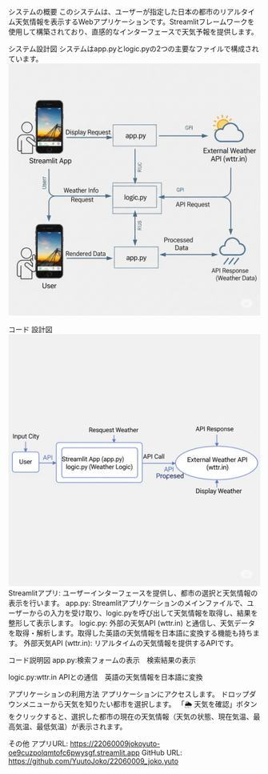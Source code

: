 システムの概要
このシステムは、ユーザーが指定した日本の都市のリアルタイム天気情報を表示するWebアプリケーションです。Streamlitフレームワークを使用して構築されており、直感的なインターフェースで天気予報を提供します。

システム設計図
システムはapp.pyとlogic.pyの2つの主要なファイルで構成されています。
![System Diagram](https://github.com/YuutoJoko/22060009_joko.yuto/blob/main/Gemini_Generated_Image_6adpej6adpej6adp.png)

コード 設計図
![Code Diagram](https://github.com/YuutoJoko/22060009_joko.yuto/blob/main/Gemini_Generated_Image_8ge22k8ge22k8ge2.png)
Streamlitアプリ: ユーザーインターフェースを提供し、都市の選択と天気情報の表示を行います。
app.py: Streamlitアプリケーションのメインファイルで、ユーザーからの入力を受け取り、logic.pyを呼び出して天気情報を取得し、結果を整形して表示します。
logic.py: 外部の天気API (wttr.in) と通信し、天気データを取得・解析します。取得した英語の天気情報を日本語に変換する機能も持ちます。
外部天気API (wttr.in): リアルタイムの天気情報を提供するAPIです。

コード説明図
app.py:検索フォームの表示　検索結果の表示

logic.py:wttr.in APIとの通信　英語の天気情報を日本語に変換

アプリケーションの利用方法
アプリケーションにアクセスします。
ドロップダウンメニューから天気を知りたい都市を選択します。
「🌦 天気を確認」ボタンをクリックすると、選択した都市の現在の天気情報（天気の状態、現在気温、最高気温、最低気温）が表示されます。

その他
アプリURL: https://22060009jokoyuto-oe9cuzpolqmtofc6pwysgf.streamlit.app
GitHub URL: https://github.com/YuutoJoko/22060009_joko.yuto
